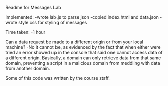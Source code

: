 Readme for Messages Lab

Implemented:
-wrote lab.js to parse json
-copied index.html and data.json
-wrote style.css for styling of messages

Time taken:
-1 hour

Can a data request be made to a different origin or from your local machine?
-No it cannot be, as evidenced by the fact that when either were tried an
 error showed up in the console that said one cannot access data of a 
 different origin. Basically, a domain can only retrieve data from that same
 domain, preventing a script in a malicious domain from meddling with data
 from another domain.

Some of this code was written by the course staff.